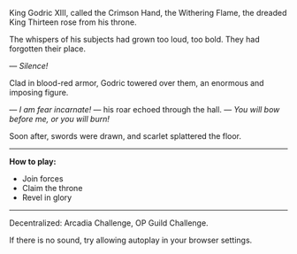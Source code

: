 King Godric XIII, called the Crimson Hand, the Withering Flame, the dreaded King Thirteen rose from his throne.

The whispers of his subjects had grown too loud, too bold. They had forgotten their place.

— *Silence!*

Clad in blood-red armor, Godric towered over them, an enormous and imposing figure.

— *I am fear incarnate!* — his roar echoed through the hall. — *You will bow before me, or you will burn!*

Soon after, swords were drawn, and scarlet splattered the floor.

---

**How to play:**

* Join forces
* Claim the throne
* Revel in glory

---

Decentralized: Arcadia Challenge, OP Guild Challenge.

If there is no sound, try allowing autoplay in your browser settings.
